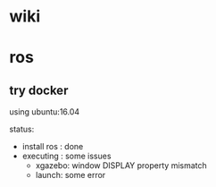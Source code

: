 # wiki

# ros

## try docker

using ubuntu:16.04

status:
 - install ros : done
 - executing : some issues
    - xgazebo:  window DISPLAY property mismatch
    - launch:  some error
    
